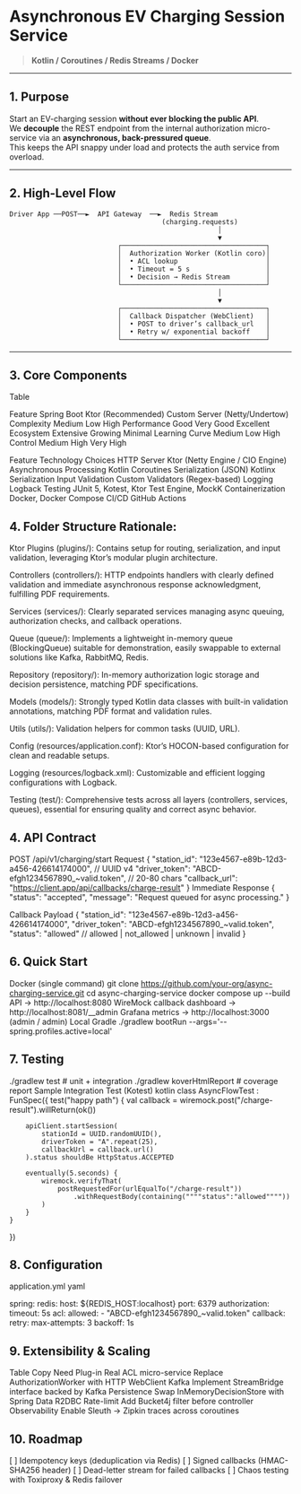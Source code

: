 # Asynchronous EV Charging Session Service
> **Kotlin / Coroutines / Redis Streams / Docker**

---

## 1. Purpose
Start an EV-charging session **without ever blocking the public API**.  
We **decouple** the REST endpoint from the internal authorization micro-service via an **asynchronous, back-pressured queue**.  
This keeps the API snappy under load and protects the auth service from overload.

---

## 2. High-Level Flow

```text
Driver App ──POST──►  API Gateway  ──►  Redis Stream
                                      (charging.requests)
                                                    │
                                                    ▼
                           ┌────────────────────────────────────┐
                           │  Authorization Worker (Kotlin coro)│
                           │  • ACL lookup                      │
                           │  • Timeout = 5 s                   │
                           │  • Decision → Redis Stream         │
                           └────────────────────────────────────┘
                                                    │
                                                    ▼
                           ┌────────────────────────────────────┐
                           │  Callback Dispatcher (WebClient)   │
                           │  • POST to driver’s callback_url   │
                           │  • Retry w/ exponential backoff    │
                           └────────────────────────────────────┘
```
---

## 3. Core Components
Table

Feature	             Spring Boot	  Ktor (Recommended)	   Custom Server (Netty/Undertow)
Complexity	         Medium	          Low	                   High
Performance	         Good	          Very Good	               Excellent
Ecosystem	         Extensive	      Growing	               Minimal
Learning             Curve	          Medium	               Low	High
Control	             Medium	          High	                   Very High

Feature	Technology              Choices
HTTP Server	                    Ktor (Netty Engine / CIO Engine)
Asynchronous Processing	        Kotlin Coroutines
Serialization (JSON)	        Kotlinx Serialization
Input Validation	            Custom Validators (Regex-based)
Logging	                        Logback
Testing	                        JUnit 5, Kotest, Ktor Test Engine, MockK
Containerization	            Docker, Docker Compose
CI/CD	                        GitHub Actions

## 4. Folder Structure Rationale:
Ktor Plugins (plugins/):
Contains setup for routing, serialization, and input validation, leveraging Ktor’s modular plugin architecture.

Controllers (controllers/):
HTTP endpoints handlers with clearly defined validation and immediate asynchronous response acknowledgment, fulfilling PDF requirements.

Services (services/):
Clearly separated services managing async queuing, authorization checks, and callback operations.

Queue (queue/):
Implements a lightweight in-memory queue (BlockingQueue) suitable for demonstration, easily swappable to external solutions like Kafka, RabbitMQ, Redis.

Repository (repository/):
In-memory authorization logic storage and decision persistence, matching PDF specifications.

Models (models/):
Strongly typed Kotlin data classes with built-in validation annotations, matching PDF format and validation rules.

Utils (utils/):
Validation helpers for common tasks (UUID, URL).

Config (resources/application.conf):
Ktor’s HOCON-based configuration for clean and readable setups.

Logging (resources/logback.xml):
Customizable and efficient logging configurations with Logback.

Testing (test/):
Comprehensive tests across all layers (controllers, services, queues), essential for ensuring quality and correct async behavior.

## 4. API Contract
POST /api/v1/charging/start
Request
{
  "station_id":   "123e4567-e89b-12d3-a456-426614174000", // UUID v4
  "driver_token": "ABCD-efgh1234567890_~valid.token",      // 20-80 chars
  "callback_url": "https://client.app/api/callbacks/charge-result"
}
Immediate Response
{
  "status": "accepted",
  "message": "Request queued for async processing."
}

Callback Payload
{
  "station_id":   "123e4567-e89b-12d3-a456-426614174000",
  "driver_token": "ABCD-efgh1234567890_~valid.token",
  "status":       "allowed"        // allowed | not_allowed | unknown | invalid
}

## 6. Quick Start
Docker (single command)
git clone https://github.com/your-org/async-charging-service.git
cd async-charging-service
docker compose up --build
API → http://localhost:8080
WireMock callback dashboard → http://localhost:8081/__admin
Grafana metrics → http://localhost:3000 (admin / admin)
Local Gradle
./gradlew bootRun --args='--spring.profiles.active=local'

## 7. Testing
./gradlew test                     # unit + integration
./gradlew koverHtmlReport          # coverage report
Sample Integration Test (Kotest)
kotlin
class AsyncFlowTest : FunSpec({
    test("happy path") {
        val callback = wiremock.post("/charge-result").willReturn(ok())

        apiClient.startSession(
            stationId = UUID.randomUUID(),
            driverToken = "A".repeat(25),
            callbackUrl = callback.url()
        ).status shouldBe HttpStatus.ACCEPTED

        eventually(5.seconds) {
            wiremock.verifyThat(
                postRequestedFor(urlEqualTo("/charge-result"))
                    .withRequestBody(containing(""""status":"allowed""""))
            )
        }
    }
})

## 8. Configuration
application.yml
yaml

spring:
  redis:
    host: ${REDIS_HOST:localhost}
    port: 6379
authorization:
  timeout: 5s
  acl:
    allowed:
      - "ABCD-efgh1234567890_~valid.token"
callback:
  retry:
    max-attempts: 3
    backoff: 1s

## 9.  Extensibility & Scaling
Table
Copy
Need	Plug-in
Real ACL micro-service	Replace AuthorizationWorker with HTTP WebClient
Kafka	Implement StreamBridge interface backed by Kafka
Persistence	Swap InMemoryDecisionStore with Spring Data R2DBC
Rate-limit	Add Bucket4j filter before controller
Observability	Enable Sleuth → Zipkin traces across coroutines
## 10.  Roadmap
[ ] Idempotency keys (deduplication via Redis)
[ ] Signed callbacks (HMAC-SHA256 header)
[ ] Dead-letter stream for failed callbacks
[ ] Chaos testing with Toxiproxy & Redis failover



